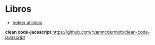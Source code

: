 # Libros
- [Volver al Inicio](../README.md)

**clean code-jacascript**  https://github.com/ryanmcdermott/clean-code-javascript
